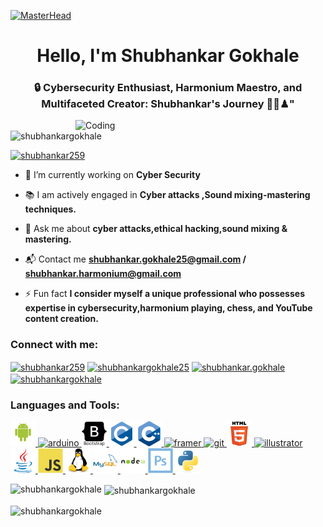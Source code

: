 [![MasterHead](https://t3.ftcdn.net/jpg/02/69/74/04/360_F_269740489_H9JCPmidJQh3erTmXPnlg5capVGXTdFb.jpg)](https://shubhankargokhale.io)

<h1 align="center">Hello, I'm Shubhankar Gokhale</h1>
<h3 align="center">🔒 Cybersecurity Enthusiast, Harmonium Maestro, and Multifaceted Creator: Shubhankar's Journey 🎨🎵♟"</h3>
<img align="right" alt="Coding" width="400" src="https://cdn.dribbble.com/users/1162077/screenshots/5403918/focus-animation.gif">

<p align="left"> <img src="https://komarev.com/ghpvc/?username=shubhankargokhale&label=Profile%20views&color=0e75b6&style=flat" alt="shubhankargokhale" /> </p>

<p align="left"> <a href="https://twitter.com/shubhankar259" target="blank"><img src="https://img.shields.io/twitter/follow/shubhankar259?logo=twitter&style=for-the-badge" alt="shubhankar259" /></a> </p>

- 🔭 I’m currently working on **Cyber Security**

- 📚 I am actively engaged in **Cyber attacks ,Sound mixing-mastering techniques.**

- 💬 Ask me about **cyber attacks,ethical hacking,sound mixing & mastering.**

- 📬 Contact me **shubhankar.gokhale25@gmail.com / shubhankar.harmonium@gmail.com**

- ⚡ Fun fact **I consider myself a unique professional who possesses expertise in cybersecurity,harmonium playing, chess, and YouTube content creation.**

<h3 align="left">Connect with me:</h3>
<p align="left">
<a href="https://twitter.com/shubhankar259" target="blank"><img align="center" src="https://raw.githubusercontent.com/rahuldkjain/github-profile-readme-generator/master/src/images/icons/Social/twitter.svg" alt="shubhankar259" height="30" width="40" /></a>
<a href="https://fb.com/shubhankargokhale25" target="blank"><img align="center" src="https://raw.githubusercontent.com/rahuldkjain/github-profile-readme-generator/master/src/images/icons/Social/facebook.svg" alt="shubhankargokhale25" height="30" width="40" /></a>
<a href="https://instagram.com/shubhankar.gokhale" target="blank"><img align="center" src="https://raw.githubusercontent.com/rahuldkjain/github-profile-readme-generator/master/src/images/icons/Social/instagram.svg" alt="shubhankar.gokhale" height="30" width="40" /></a>
<a href="https://www.youtube.com/c/shubhankargokhale" target="blank"><img align="center" src="https://raw.githubusercontent.com/rahuldkjain/github-profile-readme-generator/master/src/images/icons/Social/youtube.svg" alt="shubhankargokhale" height="30" width="40" /></a>
</p>

<h3 align="left">Languages and Tools:</h3>
<p align="left"> <a href="https://developer.android.com" target="_blank" rel="noreferrer"> <img src="https://raw.githubusercontent.com/devicons/devicon/master/icons/android/android-original-wordmark.svg" alt="android" width="40" height="40"/> </a> <a href="https://www.arduino.cc/" target="_blank" rel="noreferrer"> <img src="https://cdn.worldvectorlogo.com/logos/arduino-1.svg" alt="arduino" width="40" height="40"/> </a> <a href="https://getbootstrap.com" target="_blank" rel="noreferrer"> <img src="https://raw.githubusercontent.com/devicons/devicon/master/icons/bootstrap/bootstrap-plain-wordmark.svg" alt="bootstrap" width="40" height="40"/> </a> <a href="https://www.cprogramming.com/" target="_blank" rel="noreferrer"> <img src="https://raw.githubusercontent.com/devicons/devicon/master/icons/c/c-original.svg" alt="c" width="40" height="40"/> </a> <a href="https://www.w3schools.com/cpp/" target="_blank" rel="noreferrer"> <img src="https://raw.githubusercontent.com/devicons/devicon/master/icons/cplusplus/cplusplus-original.svg" alt="cplusplus" width="40" height="40"/> </a> <a href="https://www.framer.com/" target="_blank" rel="noreferrer"> <img src="https://www.vectorlogo.zone/logos/framer/framer-icon.svg" alt="framer" width="40" height="40"/> </a> <a href="https://git-scm.com/" target="_blank" rel="noreferrer"> <img src="https://www.vectorlogo.zone/logos/git-scm/git-scm-icon.svg" alt="git" width="40" height="40"/> </a> <a href="https://www.w3.org/html/" target="_blank" rel="noreferrer"> <img src="https://raw.githubusercontent.com/devicons/devicon/master/icons/html5/html5-original-wordmark.svg" alt="html5" width="40" height="40"/> </a> <a href="https://www.adobe.com/in/products/illustrator.html" target="_blank" rel="noreferrer"> <img src="https://www.vectorlogo.zone/logos/adobe_illustrator/adobe_illustrator-icon.svg" alt="illustrator" width="40" height="40"/> </a> <a href="https://www.java.com" target="_blank" rel="noreferrer"> <img src="https://raw.githubusercontent.com/devicons/devicon/master/icons/java/java-original.svg" alt="java" width="40" height="40"/> </a> <a href="https://developer.mozilla.org/en-US/docs/Web/JavaScript" target="_blank" rel="noreferrer"> <img src="https://raw.githubusercontent.com/devicons/devicon/master/icons/javascript/javascript-original.svg" alt="javascript" width="40" height="40"/> </a> <a href="https://www.linux.org/" target="_blank" rel="noreferrer"> <img src="https://raw.githubusercontent.com/devicons/devicon/master/icons/linux/linux-original.svg" alt="linux" width="40" height="40"/> </a> <a href="https://www.mysql.com/" target="_blank" rel="noreferrer"> <img src="https://raw.githubusercontent.com/devicons/devicon/master/icons/mysql/mysql-original-wordmark.svg" alt="mysql" width="40" height="40"/> </a> <a href="https://nodejs.org" target="_blank" rel="noreferrer"> <img src="https://raw.githubusercontent.com/devicons/devicon/master/icons/nodejs/nodejs-original-wordmark.svg" alt="nodejs" width="40" height="40"/> </a> <a href="https://www.photoshop.com/en" target="_blank" rel="noreferrer"> <img src="https://raw.githubusercontent.com/devicons/devicon/master/icons/photoshop/photoshop-line.svg" alt="photoshop" width="40" height="40"/> </a> <a href="https://www.python.org" target="_blank" rel="noreferrer"> <img src="https://raw.githubusercontent.com/devicons/devicon/master/icons/python/python-original.svg" alt="python" width="40" height="40"/> </a> </p>

<p><img align="left" src="https://github-readme-stats.vercel.app/api/top-langs?username=shubhankargokhale&show_icons=true&locale=en&layout=compact" alt="shubhankargokhale" /></p>

<p>&nbsp;<img align="center" src="https://github-readme-stats.vercel.app/api?username=shubhankargokhale&show_icons=true&locale=en" alt="shubhankargokhale" /></p>

<p><img align="center" src="https://github-readme-streak-stats.herokuapp.com/?user=shubhankargokhale&" alt="shubhankargokhale" /></p>
